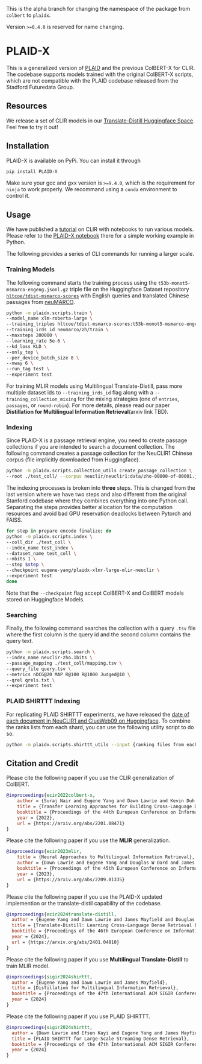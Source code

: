 This is the alpha branch for changing the namespace of the package from `colbert` to `plaidx`. 

Version `>=0.4.0` is reserved for name changing. 

# PLAID-X

This is a generalized version of [PLAID](https://github.com/stanford-futuredata/ColBERT) and the previous ColBERT-X for CLIR.
The codebase supports models trained with the original ColBERT-X scripts, which are not compatible with the PLAID codebase released from the Stadford Futuredata Group. 

## Resources

We release a set of CLIR models in our [Translate-Distill Huggingface Space](https://huggingface.co/collections/eugene-yang/translate-distill-658ccc3b38672a848bd53d74). 
Feel free to try it out! 

## Installation

PLAID-X is available on PyPi. You can install it through
```bash
pip install PLAID-X
```

Make sure your gcc and gxx version is `>=9.4.0`, which is the requirement for `ninja` to work properly.
We recommand using a `conda` environment to control it.

## Usage

We have published a [tutorial](https://github.com/hltcoe/clir-tutorial) on CLIR with notebooks to run various models. 
Please refer to the [PLAID-X notebook](https://colab.research.google.com/github/hltcoe/clir-tutorial/blob/main/notebooks/clir_tutorial_plaidx.ipynb) there for a simple working example in Python. 

The following provides a series of CLI commands for running a larger scale. 

### Training Models

The following command starts the training process using the `t53b-monot5-msmarco-engeng.jsonl.gz` triple file on the Huggingface Dataset repository [`hltcoe/tdist-msmarco-scores`](https://huggingface.co/datasets/hltcoe/tdist-msmarco-scores) with English queries and translated Chinese passages from [neuMARCO](https://ir-datasets.com/neumarco.html).

```bash
python -m plaidx.scripts.train \
--model_name xlm-roberta-large \
--training_triples hltcoe/tdist-msmarco-scores:t53b-monot5-msmarco-engeng.jsonl.gz \
--training_irds_id neumarco/zh/train \
--maxsteps 200000 \
--learning_rate 5e-6 \
--kd_loss KLD \
--only_top \
--per_device_batch_size 8 \
--nway 6 \
--run_tag test \
--experiment test
```

For training MLIR models using Multilingual Translate-Distill, pass more multiple dataset ids to `--training_irds_id` flag along with a `--training_collection_mixing` for the mixing strategies (one of `entries`, `passages`, or `round-robin`). 
For more details, please read our paper **Distillation for Multilingual Information Retrieval**(arxiv link TBD).

### Indexing 

Since PLAID-X is a passage retrieval engine, you need to create passage collections if you are intended to search a document collection.
The following command creates a passage collection for the NeuCLIR1 Chinese corpus (file implicitly downloaded from Huggingface). 

```bash
python -m plaidx.scripts.collection_utils create_passage_collection \
--root ./test_coll/ --corpus neuclir/neuclir1:data/zho-00000-of-00001.jsonl.gz
```

The indexing processes is broken into **three** steps. 
This is changed from the last version where we have two steps and also different from the original Stanford codebase where they combines everything into one Python call.
Separating the steps provides better allocation for the computation resources and avoid bad GPU reservation deadlocks between Pytorch and FAISS.

```bash
for step in prepare encode finalize; do
python -m plaidx.scripts.index \
--coll_dir ./test_coll \
--index_name test_index \
--dataset_name test_coll \
--nbits 1 \
--step $step \
--checkpoint eugene-yang/plaidx-xlmr-large-mlir-neuclir \
--experiment test 
done
```
Note that the `--checkpoint` flag accept ColBERT-X and ColBERT models stored on Huggingface Models.

### Searching 

Finally, the following command searches the collection with a query `.tsv` file where the first column is the query id and the second column contains the query text. 

```bash
python -m plaidx.scripts.search \
--index_name neuclir-zho.1bits \
--passage_mapping ./test_coll/mapping.tsv \
--query_file query.tsv \
--metrics nDCG@20 MAP R@100 R@1000 Judged@10 \
--qrel qrels.txt \
--experiment test
```

### PLAID SHIRTTT Indexing

For replicating PLAID SHIRTTT experiments, we have released the 
[date of each document in NeuCLIR1 and ClueWeb09 on Huggingface](https://huggingface.co/datasets/hltcoe/plaid-shirttt-doc-date). 
To combine the ranks lists from each shard, you can use the following utility script to do so. 

```bash
python -m plaidx.scripts.shirttt_utils --input {ranking files from each shard} --output {file to write} --topn 50 
```

## Citation and Credit

Please cite the following paper if you use the CLIR generalization of ColBERT.
```bibtex
@inproceedings{ecir2022colbert-x,
	author = {Suraj Nair and Eugene Yang and Dawn Lawrie and Kevin Duh and Paul McNamee and Kenton Murray and James Mayfield and Douglas W. Oard},
	title = {Transfer Learning Approaches for Building Cross-Language Dense Retrieval Models},
	booktitle = {Proceedings of the 44th European Conference on Information Retrieval (ECIR)},
	year = {2022},
	url = {https://arxiv.org/abs/2201.08471}
}
```

Please cite the following paper if you use the **MLIR** generalization. 
```bibtex
@inproceedings{ecir2023mlir,
	title = {Neural Approaches to Multilingual Information Retrieval},
	author = {Dawn Lawrie and Eugene Yang and Douglas W Oard and James Mayfield},
	booktitle = {Proceedings of the 45th European Conference on Information Retrieval (ECIR)},
	year = {2023},
	url = {https://arxiv.org/abs/2209.01335}
}
```

Please cite the following paper if you use the PLAID-X updated implemention or the translate-distil capability of the codebase. 
```bibtex
@inproceedings{ecir2024translate-distill,
  author = {Eugene Yang and Dawn Lawrie and James Mayfield and Douglas W. Oard and Scott Miller},
  title = {Translate-Distill: Learning Cross-Language Dense Retrieval by Translation and Distillation},
  booktitle = {Proceedings of the 46th European Conference on Information Retrieval (ECIR)},
  year = {2024},
  url = {https://arxiv.org/abs/2401.04810}
}
```

Please cite the following paper if you use **Multilingual Translate-Distill** to train MLIR model. 
```bibtex
@inproceedings{sigir2024shirttt,
  author = {Eugene Yang and Dawn Lawrie and James Mayfield},
  title = {Distillation for Multilingual Information Retrieval},
  booktitle = {Proceedings of the 47th International ACM SIGIR Conference on Research and Development in Information Retrieval (SIGIR ’24)},
  year = {2024}
}
```

Please cite the following paper if you use PLAID SHIRTTT. 
```bibtex
@inproceedings{sigir2024shirttt,
  author = {Dawn Lawrie and Efsun Kayi and Eugene Yang and James Mayfield and Douglas W. Oard},
  title = {PLAID SHIRTTT for Large-Scale Streaming Dense Retrieval},
  booktitle = {Proceedings of the 47th International ACM SIGIR Conference on Research and Development in Information Retrieval (SIGIR ’24)},
  year = {2024}
}
```